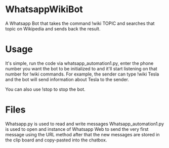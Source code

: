 # WhatsappWikiBot
A Whatsapp Bot that takes the command !wiki TOPIC and searches that topic on Wikipedia and sends back the result.

# Usage
It's simple, run the code via whatsapp_automation1.py, enter the phone number you want the bot to be initialized to and it'll start listening on that number for !wiki commands.
For example, the sender can type !wiki Tesla and the bot will send information about Tesla to the sender. 

You can also use !stop to stop the bot.


# Files
Whatsapp.py is used to read and write messages 
Whatsapp_automation1.py is used to open and instance of Whatsapp Web to send the very first message using the URL method after that the new messages are stored in the clip board and copy-pasted into the chatbox.
